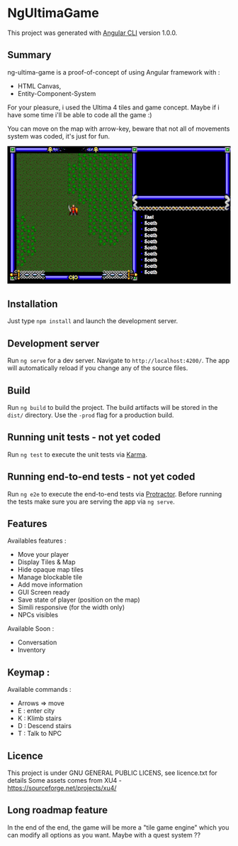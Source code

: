 # NgUltimaGame

This project was generated with [Angular CLI](https://github.com/angular/angular-cli) version 1.0.0.

## Summary
ng-ultima-game is a proof-of-concept of using Angular framework with :
- HTML Canvas,
- Entity-Component-System

For your pleasure, i used the Ultima 4 tiles and game concept.
Maybe if i have some time i'll be able to code all the game :)

You can move on the map with arrow-key, beware that not all of movements system was coded, it's just for fun.

![logo](https://github.com/cyberbobjr/ng-ultima-game/blob/9b48fee3e44404c69cb3259154019f527d0f4f9c/docs/ng-ultima-poc.gif?raw=true "screenshot")

## Installation
Just type ```npm install``` and launch the development server.

## Development server

Run `ng serve` for a dev server. Navigate to `http://localhost:4200/`. The app will automatically reload if you change any of the source files.

## Build

Run `ng build` to build the project. The build artifacts will be stored in the `dist/` directory. Use the `-prod` flag for a production build.

## Running unit tests - not yet coded

Run `ng test` to execute the unit tests via [Karma](https://karma-runner.github.io).

## Running end-to-end tests - not yet coded

Run `ng e2e` to execute the end-to-end tests via [Protractor](http://www.protractortest.org/).
Before running the tests make sure you are serving the app via `ng serve`.

## Features
Availables features :
- Move your player
- Display Tiles & Map
- Hide opaque map tiles
- Manage blockable tile
- Add move information
- GUI Screen ready
- Save state of player (position on the map)
- Simili responsive (for the width only)
- NPCs visibles

Available Soon : 
- Conversation
- Inventory

## Keymap :
Available commands :
- Arrows => move
- E : enter city
- K : Klimb stairs
- D : Descend stairs
- T : Talk to NPC

## Licence
This project is under GNU GENERAL PUBLIC LICENS, see licence.txt for details
Some assets comes from XU4 - https://sourceforge.net/projects/xu4/

## Long roadmap feature
In the end of the end, the game will be more a "tile game engine" which you can modify all options as you want.
Maybe with a quest system ??